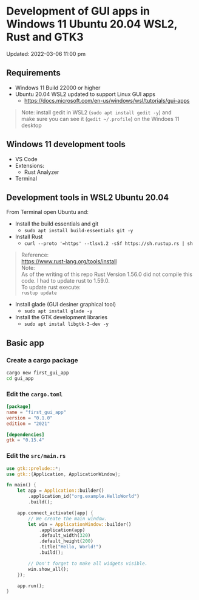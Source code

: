 # Development of GUI apps in Windows 11 Ubuntu 20.04 WSL2, Rust and GTK3
Updated: 2022-03-06 11:00 pm

## Requirements

- Windows 11 Build 22000 or higher
- Ubuntu 20.04 WSL2 updated to support Linux GUI apps
  - https://docs.microsoft.com/en-us/windows/wsl/tutorials/gui-apps

> Note: install gedit in WSL2 (```sudo apt install gedit -y```) and <br/>
> make sure you can see it (```gedit ~/.profile```) on the Windoes 11 desktop

## Windows 11 development tools

- VS Code
- Extensions:
  - Rust Analyzer
- Terminal

## Development tools in WSL2 Ubuntu 20.04

From Terminal open Ubuntu and:

- Install the build essentials and git
  - ```sudo apt install build-essentials git -y```
- Install Rust  
  - ```curl --proto '=https' --tlsv1.2 -sSf https://sh.rustup.rs | sh```
> Reference: <br/>
> https://www.rust-lang.org/tools/install <br/>
> Note: <br/>
> As of the writing of this repo Rust Version 1.56.0 did not compile this code. I had to update rust to 1.59.0.</br>
> To update rust execute: <br/>
> ```rustup update```
- Install glade (GUI desiner graphical tool)
  - ```sudo apt install glade -y```
- Install the GTK development libraries
  - ```sudo apt instal libgtk-3-dev -y```
  
## Basic app

### Create a cargo package

```bash
cargo new first_gui_app
cd gui_app
```

### Edit the ```cargo.toml```

```toml
[package]
name = "first_gui_app"
version = "0.1.0"
edition = "2021"

[dependencies]
gtk = "0.15.4"
```

### Edit the ```src/main.rs```
```rust
use gtk::prelude::*;
use gtk::{Application, ApplicationWindow};

fn main() {
    let app = Application::builder()
        .application_id("org.example.HelloWorld")
        .build();

    app.connect_activate(|app| {
        // We create the main window.
        let win = ApplicationWindow::builder()
            .application(app)
            .default_width(320)
            .default_height(200)
            .title("Hello, World!")
            .build();

        // Don't forget to make all widgets visible.
        win.show_all();
    });

    app.run();
}
```
